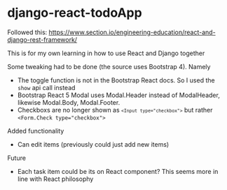 # django-react-todoApp

Followed this:
https://www.section.io/engineering-education/react-and-django-rest-framework/

This is for my own learning in how to use React and Django together

Some tweaking had to be done (the source uses Bootstrap 4).
Namely
* The toggle function is not in the Bootstrap React docs. So I used the <code>show</code> api call instead
* Bootstrap React 5 Modal uses Modal.Header instead of ModalHeader, likewise Modal.Body, Modal.Footer.
* Checkboxs are no longer shown as <code>`<Input type="checkbox">`</code> but rather <code><Form.Check type="checkbox"></code>

Added functionality
* Can edit items (previously could just add new items)
  
Future
* Each task item could be its on React component? This seems more in line with React philosophy
